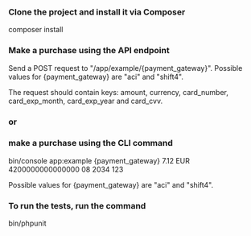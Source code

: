 ### Clone the project and install it via Composer
composer install

### Make a purchase using the API endpoint
Send a POST request to "/app/example/{payment_gateway}". Possible values for {payment_gateway} are "aci" and "shift4".

The request should contain keys: amount, currency, card_number, card_exp_month, card_exp_year and card_cvv.

### or
### make a purchase using the CLI command
bin/console app:example {payment_gateway} 7.12 EUR 4200000000000000 08 2034 123

Possible values for {payment_gateway} are "aci" and "shift4".

### To run the tests, run the command
bin/phpunit
